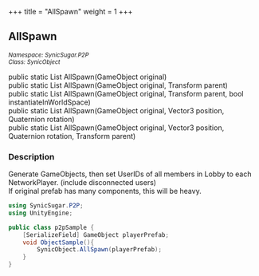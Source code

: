 +++
title = "AllSpawn"
weight = 1
+++
## AllSpawn
<small>*Namespace: SynicSugar.P2P* <br>
*Class: SynicObject* </small>

public static List<GameObject> AllSpawn(GameObject original)<br>
public static List<GameObject> AllSpawn(GameObject original, Transform parent)<br>
public static List<GameObject> AllSpawn(GameObject original, Transform parent, bool instantiateInWorldSpace)<br>
public static List<GameObject> AllSpawn(GameObject original, Vector3 position, Quaternion rotation)<br>
public static List<GameObject> AllSpawn(GameObject original, Vector3 position, Quaternion rotation, Transform parent)


### Description
Generate GameObjects, then set UserIDs of all members in Lobby to each NetworkPlayer. (include disconnected users)<br>
If original prefab has many components, this will be heavy.


```cs
using SynicSugar.P2P;
using UnityEngine;

public class p2pSample {
    [SerializeField] GameObject playerPrefab;
    void ObjectSample(){
        SynicObject.AllSpawn(playerPrefab);
    }
}
```